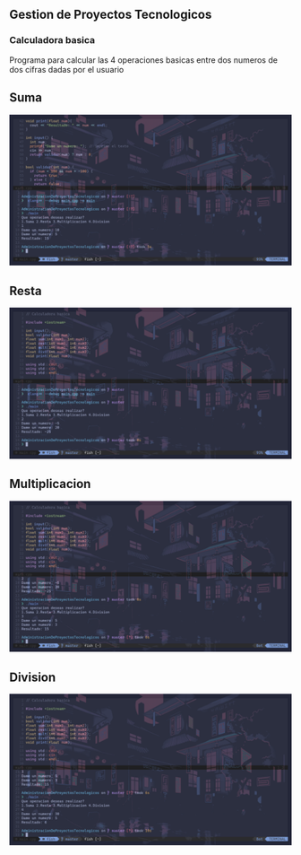 ## Gestion de Proyectos Tecnologicos
### Calculadora basica
Programa para calcular las 4 operaciones basicas entre dos numeros de dos cifras dadas por el usuario
## Suma
![ejecucion del programa](Images/image)
## Resta
![ejecucion del programa](Images/image2)
## Multiplicacion 
![ejecucion del programa](Images/image3)
## Division
![ejecucion del programa](Images/image4)
